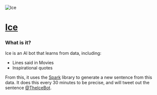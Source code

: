 ![Ice](https://github.com/KingPixil/ice/raw/master/img/Banner.png)
# [Ice](http://meetice.ml)

### What is it?

Ice is an AI bot that learns from data, including:

- Lines said in Movies
- Inspirational quotes

From this, it uses the [Spark](https://github.com/KingPixil/spark) library to generate a new sentence from this data. It does this every 30 minutes to be precise, and will tweet out the sentence [@TheIceBot](https://twitter.com/TheIceBot).
